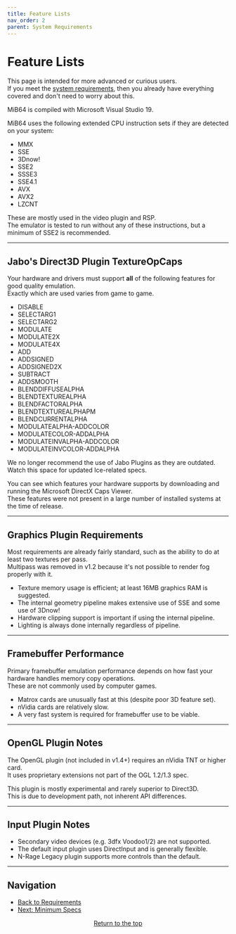 ```yaml
---
title: Feature Lists
nav_order: 2
parent: System Requirements
---
```


# Feature Lists

This page is intended for more advanced or curious users.  
If you meet the [system requirements](min-specs.md), then you already have everything covered and don't need to worry about this.

MiB64 is compiled with Microsoft Visual Studio 19.

MiB64 uses the following extended CPU instruction sets if they are detected on your system:

- MMX
- SSE
- 3Dnow!
- SSE2
- SSSE3
- SSE4.1
- AVX
- AVX2
- LZCNT

These are mostly used in the video plugin and RSP.  
The emulator is tested to run without any of these instructions, but a minimum of SSE2 is recommended.

---

## Jabo's Direct3D Plugin TextureOpCaps

Your hardware and drivers must support **all** of the following features for good quality emulation.  
Exactly which are used varies from game to game.

- DISABLE
- SELECTARG1
- SELECTARG2
- MODULATE
- MODULATE2X
- MODULATE4X
- ADD
- ADDSIGNED
- ADDSIGNED2X
- SUBTRACT
- ADDSMOOTH
- BLENDDIFFUSEALPHA
- BLENDTEXTUREALPHA
- BLENDFACTORALPHA
- BLENDTEXTUREALPHAPM
- BLENDCURRENTALPHA
- MODULATEALPHA-ADDCOLOR
- MODULATECOLOR-ADDALPHA
- MODULATEINVALPHA-ADDCOLOR
- MODULATEINVCOLOR-ADDALPHA

We no longer recommend the use of Jabo Plugins as they are outdated.  
Watch this space for updated Ice-related specs.

You can see which features your hardware supports by downloading and running the Microsoft DirectX Caps Viewer.  
These features were not present in a large number of installed systems at the time of release.

---

## Graphics Plugin Requirements

Most requirements are already fairly standard, such as the ability to do at least two textures per pass.  
Multipass was removed in v1.2 because it's not possible to render fog properly with it.

- Texture memory usage is efficient; at least 16MB graphics RAM is suggested.
- The internal geometry pipeline makes extensive use of SSE and some use of 3Dnow!
- Hardware clipping support is important if using the internal pipeline.
- Lighting is always done internally regardless of pipeline.

---

## Framebuffer Performance

Primary framebuffer emulation performance depends on how fast your hardware handles memory copy operations.  
These are not commonly used by computer games.

- Matrox cards are unusually fast at this (despite poor 3D feature set).
- nVidia cards are relatively slow.
- A very fast system is required for framebuffer use to be viable.

---

## OpenGL Plugin Notes

The OpenGL plugin (not included in v1.4+) requires an nVidia TNT or higher card.  
It uses proprietary extensions not part of the OGL 1.2/1.3 spec.

This plugin is mostly experimental and rarely superior to Direct3D.  
This is due to development path, not inherent API differences.

---

## Input Plugin Notes

- Secondary video devices (e.g. 3dfx Voodoo1/2) are not supported.
- The default input plugin uses DirectInput and is generally flexible.
- N-Rage Legacy plugin supports more controls than the default.

---

## Navigation

- [Back to Requirements](requirements.md)
- [Next: Minimum Specs](min-specs.md)

<p style="text-align:center"><a href="#">Return to the top</a></p>

<!-- ClauseEcho: Feature Lists Protocol Complete -->
